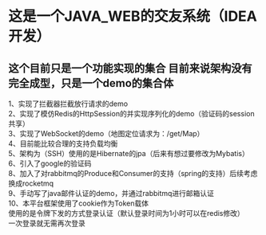 ﻿这是一个JAVA_WEB的交友系统（IDEA开发）
====
这个目前只是一个功能实现的集合
目前来说架构没有完全成型，只是一个demo的集合体
----
1、实现了拦截器拦截放行请求的demo <br/>
2、实现了模仿Redis的HttpSession的并实现序列化的demo（验证码的session共享） <br/>
3、实现了WebSocket的demo（地图定位请求为：/get/Map） <br/>
4、目前能比较合理的支持负载均衡 <br/>
5、架构为（SSH）使用的是Hibernate的jpa（后来有想过要修改为Mybatis） <br/>
6、引入了google的验证码 <br/>
8、加入了对rabbitmq的Produce和Consumer的支持（spring的支持）后续考虑换成rocketmq <br/>
9、手动写了java邮件认证的demo，并通过rabbitmq进行邮箱认证 <br/>
10、本平台框架使用了cookie作为Token载体 <br/>
	使用的是令牌下发的方式登录认证（默认登录时间为1小时可以在redis修改）<br/>
	一次登录就无需再次登录 <br/>


